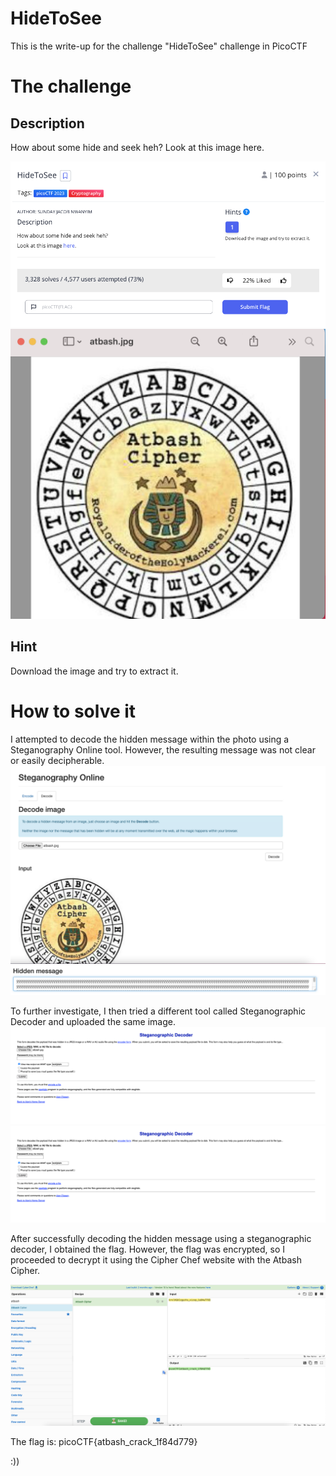 # HideToSee
This is the write-up for the challenge "HideToSee" challenge in PicoCTF

# The challenge
## Description
How about some hide and seek heh?
Look at this image here.

![](img/1.png)
![](img/2.png)
## Hint
Download the image and try to extract it.

# How to solve it
I attempted to decode the hidden message within the photo using a Steganography Online tool. However, the resulting message was not clear or easily decipherable.
![](img/3.png)
![](img/4.png)

To further investigate, I then tried a different tool called Steganographic Decoder and uploaded the same image.
![](img/5.png)
![](img/5.png)

After successfully decoding the hidden message using a steganographic decoder, I obtained the flag. However, the flag was encrypted, so I proceeded to decrypt it using the Cipher Chef website with the Atbash Cipher. 

![](img/7.png)

The flag is: picoCTF{atbash_crack_1f84d779}

:))
